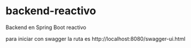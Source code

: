# backend-reactivo
Backend en Spring Boot reactivo

para iniciar con swagger la ruta es http://localhost:8080/swagger-ui.html
